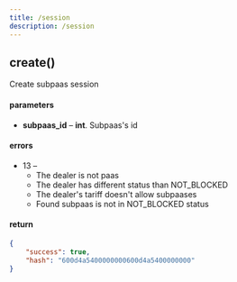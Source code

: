```yaml
---
title: /session
description: /session
---
```


## create()

Create subpaas session

#### parameters

*   **subpaas_id** – **int**. Subpaas's id

#### errors

* 13 –
    * The dealer is not paas
    * The dealer has different status than NOT_BLOCKED
    * The dealer's tariff doesn't allow subpaases
    * Found subpaas is not in NOT_BLOCKED status

#### return

```json
{
    "success": true,
    "hash": "600d4a5400000000600d4a5400000000"
}
```
